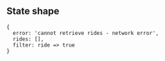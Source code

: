 ## State shape

```
{
  error: 'cannot retrieve rides - network error',
  rides: [],
  filter: ride => true
}
```
